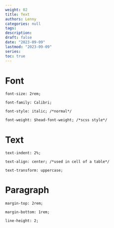 ```yaml
---
weight: 02
title: Text
authors: Lenny
categories: null
tags: 
description: 
draft: false
date: "2023-09-09"
lastmod: "2023-09-09"
series:
toc: true
---
```



<!--more-->

# Font

```
font-size: 2rem;

font-family: Calibri;

font-style: italic; /*normal*/

font-weight: $head-font-weight; /*scss style*/

```

# Text

```
text-indent: 2%;

text-align: center; /*used in cell of a table*/

text-transform: uppercase;
```

# Paragraph

```
margin-top: 2rem;

margin-bottom: 1rem;

line-height: 2;



```
